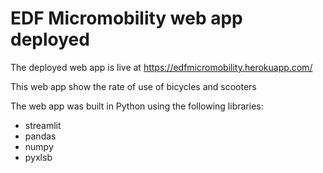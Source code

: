 # EDF Micromobility web app deployed


The deployed web app is live at https://edfmicromobility.herokuapp.com/

This web app show the rate of use of bicycles and scooters  

The web app was built in Python using the following libraries:
* streamlit
* pandas
* numpy
* pyxlsb
